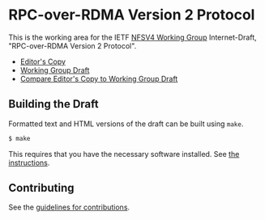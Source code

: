 # RPC-over-RDMA Version 2 Protocol

This is the working area for the IETF [NFSV4 Working Group](https://datatracker.ietf.org/wg/nfsv4/documents/) Internet-Draft,
"RPC-over-RDMA Version 2 Protocol".

* [Editor's Copy](https://chucklever.github.io/i-d-rpcrdma-version-two/#go.draft-ietf-nfsv4-rpcrdma-version-two.html)
* [Working Group Draft](https://tools.ietf.org/html/draft-ietf-nfsv4-rpcrdma-version-two)
* [Compare Editor's Copy to Working Group Draft](https://chucklever.github.io/i-d-rpcrdma-version-two/#go.draft-ietf-nfsv4-rpcrdma-version-two.diff)

## Building the Draft

Formatted text and HTML versions of the draft can be built using `make`.

```sh
$ make
```

This requires that you have the necessary software installed.  See
[the instructions](https://github.com/martinthomson/i-d-template/blob/master/doc/SETUP.md).


## Contributing

See the
[guidelines for contributions](https://github.com/chucklever/i-d-rpcrdma-version-two/blob/master/CONTRIBUTING.md).
